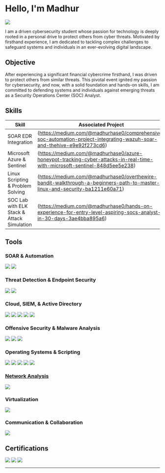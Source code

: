 # Hello, I'm Madhur
<a href="https://www.linkedin.com/in/madhurh01"><img src="https://img.shields.io/badge/-LinkedIn-0072b1?&style=for-the-badge&logo=linkedin&logoColor=white" /></a>

I am a driven cybersecurity student whose passion for technology is deeply rooted in a personal drive to protect others from cyber threats. Motivated by firsthand experience, I am dedicated to tackling complex challenges to safeguard systems and individuals in an ever-evolving digital landscape. 

## Objective
After experiencing a significant financial cybercrime firsthand, I was driven to protect others from similar threats. This pivotal event ignited my passion for cybersecurity, and now, with a solid foundation and hands-on skills, I am committed to defending systems and individuals against emerging threats as a Security Operations Center (SOC) Analyst.


## Skills

| Skill                                         | Associated Project               |
|-----------------------------------------------|----------------------------------|
| SOAR EDR Integration                          |(https://medium.com/@madhurhase0/comprehensive-soc-automation-project-integrating-wazuh-soar-and-thehive-e9e92f273cd6)|
| Microsoft Azure & Sentinel                    |(https://medium.com/@madhurhase0/azure-honeypot-tracking-cyber-attacks-in-real-time-with-microsoft-sentinel-848d5ee5e238)|
| Linux Scripting & Problem Solving             |(https://medium.com/@madhurhase0/overthewire-bandit-walkthrough-a-beginners-path-to-master-linux-and-security-ba1211e60a71)|
| SOC Lab with ELK Stack & Attack Simulation    |(https://medium.com/@madhurhase0/hands-on-experience-for-entry-level-aspiring-socs-analyst-in-30-days-3ae4bba895a6)|

## Tools

### SOAR & Automation
<div>
    <a href="https://github.com/bnmou/SOAR_EDR/tree/main"><img src="https://img.shields.io/badge/-Tines-0072b1?&style=for-the-badge&logo=Tines&logoColor=white" /></a>
    <a href="https://github.com/bnmou/SOAR_EDR/tree/main"><img src="https://img.shields.io/badge/-LimaCharlie-4D4D4D?&style=for-the-badge&logo=LimaCharlie&logoColor=white" /></a>
</div>

### Threat Detection & Endpoint Security
<div>
    <a href="https://www.credly.com/badges/346dbc50-f5b1-4424-8400-f33ad4d2eb6c"><img src="https://img.shields.io/badge/-Microsoft_Defender_for_Endpoint-00A4EF?&style=for-the-badge&logo=Microsoft&logoColor=white" /></a>
    <a href="https://github.com/bnmou/HoneyPotProject/tree/main"><img src="https://img.shields.io/badge/-T--Pot-4D4D4D?&style=for-the-badge&logo=OpenSourceInitiative&logoColor=white" /></a>
</div>

### Cloud, SIEM, & Active Directory
<div>
    <a href="https://github.com/bnmou/Home-SOC-in-Azure"><img src="https://img.shields.io/badge/-Microsoft_Azure-0078D4?&style=for-the-badge&logo=Microsoft-Azure&logoColor=white" /></a>
    <a href="https://github.com/bnmou/Home-SOC-in-Azure"><img src="https://img.shields.io/badge/-Microsoft_Sentinel-0078D4?&style=for-the-badge&logo=Microsoft&logoColor=white" /></a>
    <a href="https://github.com/bnmou/ActiveDirectoryProject"><img src="https://img.shields.io/badge/-Splunk-000000?&style=for-the-badge&logo=Splunk&logoColor=white" /></a>
    <a href="https://github.com/bnmou/ActiveDirectoryProject"><img src="https://img.shields.io/badge/-Active%20Directory-0078D4?style=for-the-badge&logo=Microsoft&logoColor=white" /></a>
    <a href="https://github.com/bnmou/HoneyPotProject/tree/main"><img src="https://img.shields.io/badge/-Vultr-007BFC?&style=for-the-badge&logo=Vultr&logoColor=white" /></a>
</div>

### Offensive Security & Malware Analysis 
<div> 
    <a href="https://github.com/bnmou/ActiveDirectoryProject"><img src="https://img.shields.io/badge/-Kali%20Linux-557C94?style=for-the-badge&logo=Kali-Linux&logoColor=white" /></a>
    <a href="https://github.com/bnmou/ActiveDirectoryProject"><img src="https://img.shields.io/badge/-Atomic%20Red%20Team-DD4A68?style=for-the-badge&logo=Hack-The-Box&logoColor=white" /></a>
    <a href="https://github.com/bnmou/MalwareLab"><img src="https://img.shields.io/badge/-FlareVM-8B0000?&style=for-the-badge&logo=Windows&logoColor=white" /></a>
</div>

### Operating Systems & Scripting
<div>
    <a href="https://www.coursera.org/account/accomplishments/professional-cert/3OFE5GHPRZ1F"><img src="https://img.shields.io/badge/-Linux-FCC624?&style=for-the-badge&logo=Linux&logoColor=black" /></a>
    <a href="https://www.coursera.org/account/accomplishments/professional-cert/3OFE5GHPRZ1F"><img src="https://img.shields.io/badge/-Windows-0078D6?&style=for-the-badge&logo=Windows&logoColor=white" /></a>
    <a href="https://www.coursera.org/account/accomplishments/professional-cert/3OFE5GHPRZ1F"><img src="https://img.shields.io/badge/-Bash_Scripting-4EAA25?&style=for-the-badge&logo=GNU-Bash&logoColor=white" /></a>
    <a href="https://github.com/bnmou/HoneyPotProject/tree/main"><img src="https://img.shields.io/badge/-Ubuntu-E95420?&style=for-the-badge&logo=Ubuntu&logoColor=white" /></a>
    <a href="https://github.com/bnmou/File-Integrity-Checker"><img src="https://img.shields.io/badge/-Python-3776AB?&style=for-the-badge&logo=Python&logoColor=white" />
</div>

### Network Analysis
<div>
    <a href="https://www.coursera.org/account/accomplishments/professional-cert/3OFE5GHPRZ1F"><img src="https://img.shields.io/badge/-Wireshark-1679A7?&style=for-the-badge&logo=Wireshark&logoColor=white" /></a>
</div>

### Virtualization
<div>
    <a href="https://github.com/bnmou/SOAR_EDR/tree/main"><img src="https://img.shields.io/badge/-Oracle_VirtualBox-183A61?&style=for-the-badge&logo=VirtualBox&logoColor=white" /></a>
</div>

### Communication & Collaboration
<div>
    <a href="https://github.com/bnmou/SOAR_EDR/tree/main"><img src="https://img.shields.io/badge/-Slack-4A154B?&style=for-the-badge&logo=Slack&logoColor=white" /></a>
</div>




## Certifications
<div>
    <a href="https://www.credly.com/badges/394f7065-2a2c-4a91-9093-c770838e3f64/public_url"><img src="https://img.shields.io/badge/-Security%2B-FF0000?&style=for-the-badge&logo=CompTIA&logoColor=white" /></a>
    <a href="https://www.coursera.org/account/accomplishments/professional-cert/3OFE5GHPRZ1F"><img src="https://img.shields.io/badge/-Google%20Cybersecurity-4285F4?&style=for-the-badge&logo=Google&logoColor=white" /></a>
    <a href="https://www.credly.com/earner/earned/share/002e9428-b53b-4df7-9d00-058ec292009b"><img src="https://img.shields.io/badge/ISO%2027001%3A2022-Lead%20Auditor-6A0DAD?&style=for-the-badge&logo=mastermind/&logoColor=white"/></a>


---
